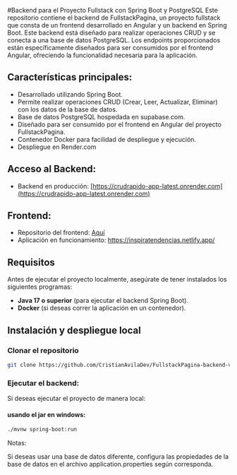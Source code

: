 #Backend para el Proyecto Fullstack con Spring Boot y PostgreSQL
Este repositorio contiene el backend de FullstackPagina, un proyecto fullstack que consta de un frontend desarrollado en Angular y un backend en Spring Boot. Este backend está diseñado para realizar operaciones CRUD y se conecta a una base de datos PostgreSQL. Los endpoints proporcionados están específicamente diseñados para ser consumidos por el frontend Angular, ofreciendo la funcionalidad necesaria para la aplicación. 

## Características principales:

- Desarrollado utilizando Spring Boot.
- Permite realizar operaciones CRUD (Crear, Leer, Actualizar, Eliminar) con los datos de la base de datos.
- Base de datos PostgreSQL hospedada en supabase.com.
- Diseñado para ser consumido por el frontend en Angular del proyecto FullstackPagina.
- Contenedor Docker para facilidad de despliegue y ejecución.
- Despliegue en Render.com

## Acceso al Backend:
- Backend en producción: [https://crudrapido-app-latest.onrender.com](https://crudrapido-app-latest.onrender.com)
  
## Frontend:
- Repositorio del frontend: [Aquí](https://github.com/CristianAvilaDev/FullstackPagina-frontend-v1)
- Aplicación en funcionamiento: https://inspiratendencias.netlify.app/








## Requisitos

Antes de ejecutar el proyecto localmente, asegúrate de tener instalados los siguientes programas:

- **Java 17 o superior** (para ejecutar el backend Spring Boot).
- **Docker** (si deseas correr la aplicación en un contenedor).

## Instalación y despliegue local

### Clonar el repositorio

```bash
git clone https://github.com/CristianAvilaDev/FullstackPagina-backend-v1

```

### Ejecutar el backend:

Si deseas ejecutar el proyecto de manera local:

#### usando el jar en  windows:
```bash
./mvnw spring-boot:run

```


Notas: 

Si deseas usar una base de datos diferente, configura las propiedades de la base de datos en el archivo application.properties según corresponda.
